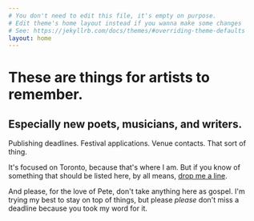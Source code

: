 ```yaml
---
# You don't need to edit this file, it's empty on purpose.
# Edit theme's home layout instead if you wanna make some changes
# See: https://jekyllrb.com/docs/themes/#overriding-theme-defaults
layout: home
---
```


# These are things for artists to remember.

## Especially new poets, musicians, and writers.

Publishing deadlines. Festival applications. Venue contacts. That sort of thing.

It's focused on Toronto, because that's where I am. But if you know of something that should be listed here, by all means, [drop me a line](mailto:simon.borer@gmail.com).

And please, for the love of Pete, don't take anything here as gospel. I'm trying my best to stay on top of things, but please *please* don't miss a deadline because you took my word for it.